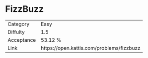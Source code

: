 # FizzBuzz

<table>
    <tr>
        <td>Category</td>
        <td>Easy</td>
    </tr>
    <tr>
        <td>Diffulty</td>
        <td>1.5</td>
    </tr>
    <tr>
        <td>Acceptance</td>
        <td>53.12 %</td>
    </tr>
    <tr>
        <td>Link</td>
        <td>https://open.kattis.com/problems/fizzbuzz</td>
    </tr>
</table>